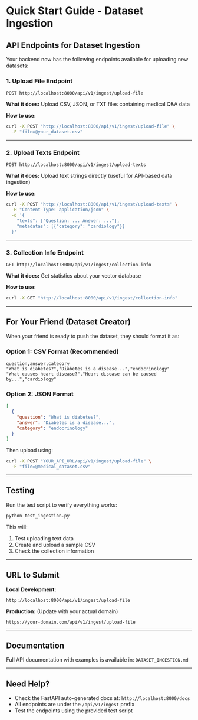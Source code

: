 # Quick Start Guide - Dataset Ingestion

## API Endpoints for Dataset Ingestion

Your backend now has the following endpoints available for uploading new datasets:

### 1. **Upload File Endpoint**
```
POST http://localhost:8000/api/v1/ingest/upload-file
```

**What it does:** Upload CSV, JSON, or TXT files containing medical Q&A data

**How to use:**
```bash
curl -X POST "http://localhost:8000/api/v1/ingest/upload-file" \
  -F "file=@your_dataset.csv"
```

---

### 2. **Upload Texts Endpoint**
```
POST http://localhost:8000/api/v1/ingest/upload-texts
```

**What it does:** Upload text strings directly (useful for API-based data ingestion)

**How to use:**
```bash
curl -X POST "http://localhost:8000/api/v1/ingest/upload-texts" \
  -H "Content-Type: application/json" \
  -d '{
    "texts": ["Question: ... Answer: ..."],
    "metadatas": [{"category": "cardiology"}]
  }'
```

---

### 3. **Collection Info Endpoint**
```
GET http://localhost:8000/api/v1/ingest/collection-info
```

**What it does:** Get statistics about your vector database

**How to use:**
```bash
curl -X GET "http://localhost:8000/api/v1/ingest/collection-info"
```

---

## For Your Friend (Dataset Creator)

When your friend is ready to push the dataset, they should format it as:

### Option 1: CSV Format (Recommended)
```csv
question,answer,category
"What is diabetes?","Diabetes is a disease...","endocrinology"
"What causes heart disease?","Heart disease can be caused by...","cardiology"
```

### Option 2: JSON Format
```json
[
  {
    "question": "What is diabetes?",
    "answer": "Diabetes is a disease...",
    "category": "endocrinology"
  }
]
```

Then upload using:
```bash
curl -X POST "YOUR_API_URL/api/v1/ingest/upload-file" \
  -F "file=@medical_dataset.csv"
```

---

## Testing

Run the test script to verify everything works:

```bash
python test_ingestion.py
```

This will:
1. Test uploading text data
2. Create and upload a sample CSV
3. Check the collection information

---

## URL to Submit

**Local Development:**
```
http://localhost:8000/api/v1/ingest/upload-file
```

**Production:** (Update with your actual domain)
```
https://your-domain.com/api/v1/ingest/upload-file
```

---

## Documentation

Full API documentation with examples is available in: `DATASET_INGESTION.md`

---

## Need Help?

- Check the FastAPI auto-generated docs at: `http://localhost:8000/docs`
- All endpoints are under the `/api/v1/ingest` prefix
- Test the endpoints using the provided test script

